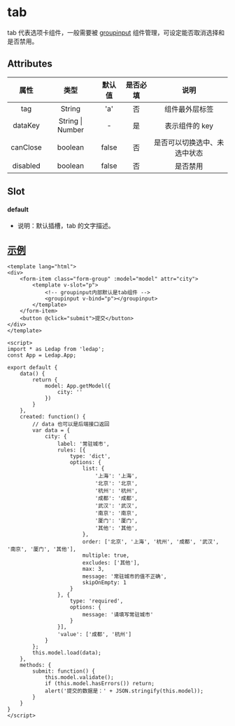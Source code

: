 # tab
tab 代表选项卡组件，一般需要被 [groupinput](/component/GroupInput/) 组件管理，可设定能否取消选择和是否禁用。

## Attributes
|属性|类型|默认值|是否必填|说明|
|:-:|:-:|:-:|:-:|:-:|
|tag|String|'a'|否|组件最外层标签|
|dataKey|String \| Number|-|是|表示组件的 key|
|canClose|boolean|false|否|是否可以切换选中、未选中状态|
|disabled|boolean|false|否|是否禁用|


## Slot
#### default
- 说明：默认插槽，tab 的文字描述。

## [示例](https://widget.ethercap.com/ledap/default/tab)
```vue
<template lang="html">
<div>
    <form-item class="form-group" :model="model" attr="city">
        <template v-slot="p">
            <!-- groupinput内部默认是tab组件 -->
            <groupinput v-bind="p"></groupinput>
        </template>
    </form-item>
    <button @click="submit">提交</button>
</div>
</template>

<script>
import * as Ledap from 'ledap';
const App = Ledap.App;

export default {
    data() {
        return {
            model: App.getModel({
                city: ''
            })
        }
    },
    created: function() {
        // data 也可以是后端接口返回
        var data = {
            city: {
                label: '常驻城市',
                rules: [{
                    type: 'dict',
                    options: {
                        list: {
                            '上海': '上海',
                            '北京': '北京',
                            '杭州': '杭州',
                            '成都': '成都',
                            '武汉': '武汉',
                            '南京': '南京',
                            '厦门': '厦门',
                            '其他': '其他',
                        },
                        order: ['北京', '上海', '杭州', '成都', '武汉', '南京', '厦门', '其他'],
                        multiple: true,
                        excludes: ['其他'],
                        max: 3,
                        message: '常驻城市的值不正确',
                        skipOnEmpty: 1
                    }
                }, {
                    type: 'required',
                    options: {
                        message: '请填写常驻城市'
                    }
                }],
                'value': ['成都', '杭州']
            }
        };
        this.model.load(data);
    },
    methods: {
        submit: function() {
            this.model.validate();
            if (this.model.hasErrors()) return;
            alert('提交的数据是：' + JSON.stringify(this.model));
        }
    }
}
</script>
```
